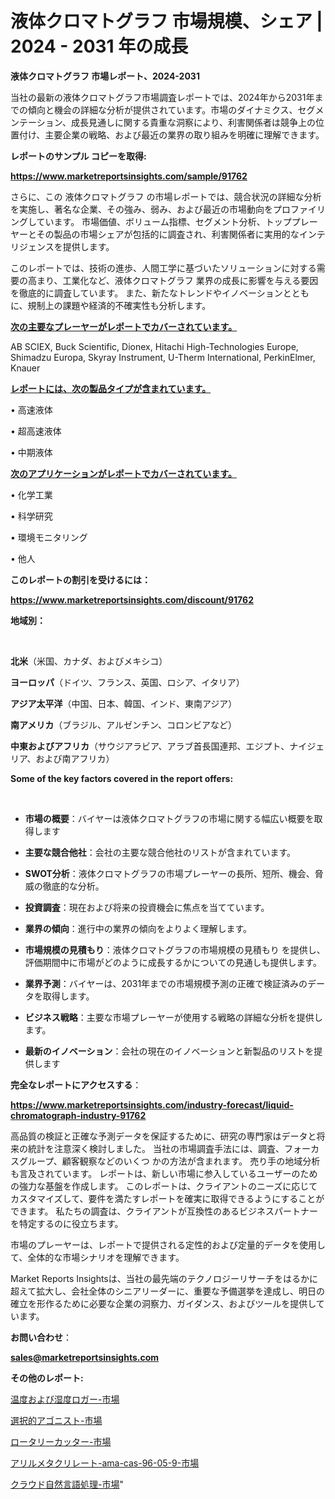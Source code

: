 # 液体クロマトグラフ 市場規模、シェア | 2024 - 2031 年の成長

<strong>液体クロマトグラフ 市場レポート、2024-2031</strong>

当社の最新の液体クロマトグラフ市場調査レポートでは、2024年から2031年までの傾向と機会の詳細な分析が提供されています。市場のダイナミクス、セグメンテーション、成長見通しに関する貴重な洞察により、利害関係者は競争上の位置付け、主要企業の戦略、および最近の業界の取り組みを明確に理解できます。



<strong>レポートのサンプル コピーを取得:</strong> <a href=https://www.marketreportsinsights.com/sample/91762>

<strong><u>https://www.marketreportsinsights.com/sample/91762</u></strong></a>

さらに、この 液体クロマトグラフ の市場レポートでは、競合状況の詳細な分析を実施し、著名な企業、その強み、弱み、および最近の市場動向をプロファイリングしています。 市場価値、ボリューム指標、セグメント分析、トッププレーヤーとその製品の市場シェアが包括的に調査され、利害関係者に実用的なインテリジェンスを提供します。

このレポートでは、技術の進歩、人間工学に基づいたソリューションに対する需要の高まり、工業化など、液体クロマトグラフ 業界の成長に影響を与える要因を徹底的に調査しています。 また、新たなトレンドやイノベーションとともに、規制上の課題や経済的不確実性も分析します。



<strong><u>次の主要なプレーヤーがレポートでカバーされています。</u></strong>

AB SCIEX, Buck Scientific, Dionex, Hitachi High-Technologies Europe, Shimadzu Europa, Skyray Instrument, U-Therm International, PerkinElmer, Knauer



<strong><u><b>レポートには、次の製品タイプが含まれています。</b></u></strong>

• 高速液体

• 超高速液体

• 中期液体



<strong><u><b>次のアプリケーションがレポートでカバーされています。</b></u></strong>

• 化学工業

• 科学研究

• 環境モニタリング

• 他人



<strong><b>このレポートの割引を受けるには：</b></strong>

<a href=https://www.marketreportsinsights.com/discount/91762>

<strong><u>https://www.marketreportsinsights.com/discount/91762</u></strong></a>



<strong>地域別：</strong>

<strong> </strong>



<strong>北米</strong>（米国、カナダ、およびメキシコ）



<strong>ヨーロッパ</strong>（ドイツ、フランス、英国、ロシア、イタリア）



<strong>アジア太平洋</strong>（中国、日本、韓国、インド、東南アジア）



<strong>南アメリカ</strong>（ブラジル、アルゼンチン、コロンビアなど）



<strong>中東およびアフリカ</strong>（サウジアラビア、アラブ首長国連邦、エジプト、ナイジェリア、および南アフリカ）



<strong>Some of the key factors covered in the report offers:</strong>

<strong> </strong>
<ul>
  <li>

<strong>市場の概要</strong>：バイヤーは液体クロマトグラフの市場に関する幅広い概要を取得します</li>
  <li>

<strong>主要な競合他社</strong>：会社の主要な競合他社のリストが含まれています。</li>
  <li>

<strong>SWOT分析</strong>：液体クロマトグラフの市場プレーヤーの長所、短所、機会、脅威の徹底的な分析。</li>
  <li>

<strong>投資調査</strong>：現在および将来の投資機会に焦点を当てています。</li>
  <li>

<strong>業界の傾向</strong>：進行中の業界の傾向をよりよく理解します。</li>
  <li>

<strong>市場規模の見積もり</strong>：液体クロマトグラフの市場規模の見積もり を提供し、評価期間中に市場がどのように成長するかについての見通しも提供します。</li>
  <li>

<strong>業界予測</strong>：バイヤーは、2031年までの市場規模予測の正確で検証済みのデータを取得します。</li>
  <li>

<strong>ビジネス戦略</strong>：主要な市場プレーヤーが使用する戦略の詳細な分析を提供します。</li>
  <li>

<strong>最新のイノベーション</strong>：会社の現在のイノベーションと新製品のリストを提供します</li>
</ul>


<strong>完全なレポートにアクセスする</strong>：

<a href=https://www.marketreportsinsights.com/industry-forecast/liquid-chromatograph-industry-91762>

<strong><u>https://www.marketreportsinsights.com/industry-forecast/liquid-chromatograph-industry-91762</u></strong></a>

高品質の検証と正確な予測データを保証するために、研究の専門家はデータと将来の統計を注意深く検討しました。 当社の市場調査手法には、調査、フォーカスグループ、顧客観察などのいくつ かの方法が含まれます。 売り手の地域分析も言及されています。 レポートは、新しい市場に参入しているユーザーのための強力な基盤を作成します。 このレポートは、クライアントのニーズに応じてカスタマイズして、要件を満たすレポートを確実に取得できるようにすることができます。 私たちの調査は、クライアントが互換性のあるビジネスパートナーを特定するのに役立ちます。

市場のプレーヤーは、レポートで提供される定性的および定量的データを使用して、全体的な市場シナリオを理解できます。

Market Reports Insightsは、当社の最先端のテクノロジーリサーチをはるかに超えて拡大し、会社全体のシニアリーダーに、重要な予備選挙を達成し、明日の確立を形作るために必要な企業の洞察力、ガイダンス、およびツールを提供しています。



<strong><b>お問い合わせ</b></strong>：

<a href=mailto:sales@marketreportsinsights.com>

<strong><u>sales@marketreportsinsights.com</u></strong></a>



<strong>その他のレポート:</strong>

<a href=https://www.linkedin.com/pulse/温度および湿度ロガー-市場-2023-収益と成長ドライバー-2030-mrsxf/>温度および湿度ロガー-市場</a>

<a href=https://www.linkedin.com/pulse/選択的アゴニスト-市場-2023-推進要因と成長機会-2030-data-dive-discoveries-24-analysis-5lgff/>選択的アゴニスト-市場</a>

<a href=https://www.linkedin.com/pulse/ロータリーカッター-市場-2023-最新の-cagr-および成長分析-ppl4c/>ロータリーカッター-市場</a>

<a href=https://www.linkedin.com/pulse/アリルメタクリレート-ama-cas-96-05-9-市場-2023-swot-l6b2f/>アリルメタクリレート-ama-cas-96-05-9-市場</a>

<a href=https://www.linkedin.com/pulse/クラウド自然言語処理-市場-2023-推進要因と成長機会-2030-analytics-achievers-24-analysis-cokyf/>クラウド自然言語処理-市場</a>"
